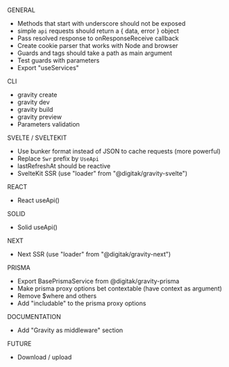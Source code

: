 GENERAL
- Methods that start with underscore should not be exposed
- simple `api` requests should return a { data, error } object
- Pass resolved response to onResponseReceive callback
- Create cookie parser that works with Node and browser
- Guards and tags should take a path as main argument
- Test guards with parameters
- Export "useServices"

CLI
- gravity create
- gravity dev
- gravity build
- gravity preview
- Parameters validation

SVELTE / SVELTEKIT
- Use bunker format instead of JSON to cache requests (more powerful)
- Replace `Swr` prefix by `UseApi`
- lastRefreshAt should be reactive
- SvelteKit SSR (use "loader" from "@digitak/gravity-svelte")

REACT
- React useApi()

SOLID
- Solid useApi()

NEXT
- Next SSR (use "loader" from "@digitak/gravity-next")

PRISMA
- Export BasePrismaService from @digitak/gravity-prisma
- Make prisma proxy options bet contextable (have context as argument)
- Remove $where and others
- Add "includable" to the prisma proxy options

DOCUMENTATION
- Add "Gravity as middleware" section

FUTURE
- Download / upload